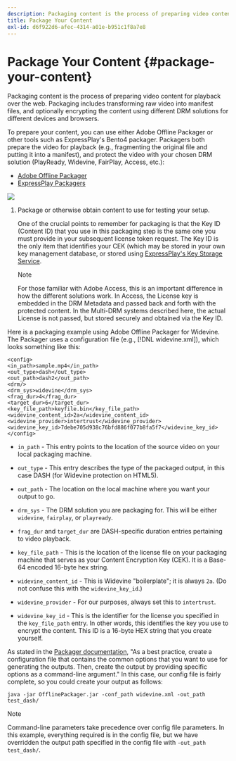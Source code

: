 ```yaml
---
description: Packaging content is the process of preparing video content for playback over the web. Packaging includes transforming raw video into manifest files, and optionally encrypting the content using different DRM solutions for different devices and browsers.
title: Package Your Content
exl-id: d6f922d6-afec-4314-a01e-b951c1f8a7e8
---
```

# Package Your Content {#package-your-content}

Packaging content is the process of preparing video content for playback over the web. Packaging includes transforming raw video into manifest files, and optionally encrypting the content using different DRM solutions for different devices and browsers.

To prepare your content, you can use either Adobe Offline Packager or other tools such as ExpressPlay's Bento4 packager. Packagers both prepare the video for playback (e.g., fragmenting the original file and putting it into a manifest), and protect the video with your chosen DRM solution (PlayReady, Widevine, FairPlay, Access, etc.):

* [Adobe Offline Packager](https://helpx.adobe.com/content/dam/help/en/primetime/guides/offline_packager_getting_started.pdf) 
* [ExpressPlay Packagers](https://www.expressplay.com/developer/packaging-tools/)

<!--<a id="fig_jbn_fw5_xw"></a>-->

![](assets/pkg_lic_play_web.png)

1. Package or otherwise obtain content to use for testing your setup.

   One of the crucial points to remember for packaging is that the Key ID (Content ID) that you use in this packaging step is the same one you must provide in your subsequent license token request. The Key ID is the only item that identifies your CEK (which may be stored in your own key management database, or stored using [ExpressPlay's Key Storage Service](https://www.expressplay.com/developer/key-storage/). 

   >[!NOTE]
   >
   >For those familiar with Adobe Access, this is an important difference in how the different solutions work. In Access, the License key is embedded in the DRM Metadata and passed back and forth with the protected content. In the Multi-DRM systems described here, the actual License is not passed, but stored securely and obtained via the Key ID.

<!--<a id="example_52AF76B730174B79B6088280FCDF126D"></a>-->

Here is a packaging example using Adobe Offline Packager for Widevine. The Packager uses a configuration file (e.g., [!DNL widevine.xml]), which looks something like this: 

```
<config> 
<in_path>sample.mp4</in_path> 
<out_type>dash</out_type> 
<out_path>dash2</out_path> 
<drm/> 
<drm_sys>widevine</drm_sys> 
<frag_dur>4</frag_dur> 
<target_dur>6</target_dur> 
<key_file_path>keyfile.bin</key_file_path> 
<widevine_content_id>2a</widevine_content_id> 
<widevine_provider>intertrust</widevine_provider> 
<widevine_key_id>7debe705d938c76bfd886f077b8fa5f7</widevine_key_id> 
</config>
```

* `in_path` - This entry points to the location of the source video on your local packaging machine. 
* `out_type` - This entry describes the type of the packaged output, in this case DASH (for Widevine protection on HTML5). 
* `out_path` - The location on the local machine where you want your output to go. 
* `drm_sys` - The DRM solution you are packaging for. This will be either `widevine`, `fairplay`, or `playready`. 

* `frag_dur` and `target_dur` are DASH-specific duration entries pertaining to video playback. 

* `key_file_path` - This is the location of the license file on your packaging machine that serves as your Content Encryption Key (CEK). It is a Base-64 encoded 16-byte hex string. 
* `widevine_content_id` - This is Widevine "boilerplate"; it is always `2a`. (Do not confuse this with the `widevine_key_id`.) 

* `widevine_provider` - For our purposes, always set this to `intertrust`. 

* `widevine_key_id` - This is the identifier for the license you specified in the `key_file_path` entry. In other words, this identifies the key you use to encrypt the content. This ID is a 16-byte HEX string that you create yourself.

As stated in the [Packager documentation](https://helpx.adobe.com/content/dam/help/en/primetime/guides/offline_packager_getting_started.pdf), "As a best practice, create a configuration file that contains the common options that you want to use for generating the outputs. Then, create the output by providing specific options as a command-line argument." In this case, our config file is fairly complete, so you could create your output as follows:

```
java -jar OfflinePackager.jar -conf_path widevine.xml -out_path test_dash/ 

```

>[!NOTE]
>
>Command-line parameters take precedence over config file parameters. In this example, everything required is in the config file, but we have overridden the output path specified in the config file with `-out_path test_dash/`.
